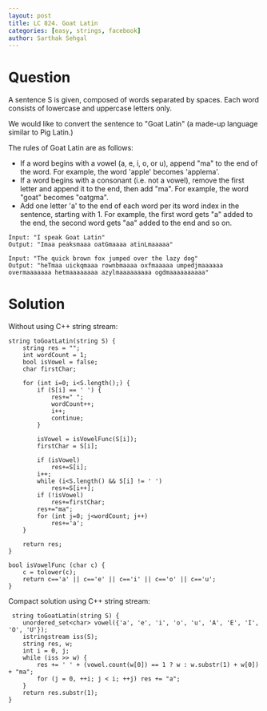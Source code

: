 ```yaml
---
layout: post
title: LC 824. Goat Latin
categories: [easy, strings, facebook]
author: Sarthak Sehgal
---
```

# Question
A sentence S is given, composed of words separated by spaces. Each word consists of lowercase and uppercase letters only.

We would like to convert the sentence to "Goat Latin" (a made-up language similar to Pig Latin.)

The rules of Goat Latin are as follows:

- If a word begins with a vowel (a, e, i, o, or u), append "ma" to the end of the word.
For example, the word 'apple' becomes 'applema'.
- If a word begins with a consonant (i.e. not a vowel), remove the first letter and append it to the end, then add "ma".
For example, the word "goat" becomes "oatgma".
- Add one letter 'a' to the end of each word per its word index in the sentence, starting with 1.
For example, the first word gets "a" added to the end, the second word gets "aa" added to the end and so on.

```
Input: "I speak Goat Latin"
Output: "Imaa peaksmaaa oatGmaaaa atinLmaaaaa"

Input: "The quick brown fox jumped over the lazy dog"
Output: "heTmaa uickqmaaa rownbmaaaa oxfmaaaaa umpedjmaaaaaa overmaaaaaaa hetmaaaaaaaa azylmaaaaaaaaa ogdmaaaaaaaaaa"
```

# Solution
Without using C++ string stream:
```
string toGoatLatin(string S) {
    string res = "";
    int wordCount = 1;
    bool isVowel = false;
    char firstChar;
    
    for (int i=0; i<S.length();) {
        if (S[i] == ' ') {
            res+=" ";
            wordCount++;
            i++;
            continue;
        }
        
        isVowel = isVowelFunc(S[i]);
        firstChar = S[i];
        
        if (isVowel)
            res+=S[i];
        i++;
        while (i<S.length() && S[i] != ' ')
            res+=S[i++];
        if (!isVowel)
            res+=firstChar;
        res+="ma";
        for (int j=0; j<wordCount; j++)
            res+='a';
    }
    
    return res;
}

bool isVowelFunc (char c) {
    c = tolower(c);
    return c=='a' || c=='e' || c=='i' || c=='o' || c=='u';
}
```

Compact solution using C++ string stream:
```
 string toGoatLatin(string S) {
    unordered_set<char> vowel({'a', 'e', 'i', 'o', 'u', 'A', 'E', 'I', 'O', 'U'});
    istringstream iss(S);
    string res, w;
    int i = 0, j;
    while (iss >> w) {
        res += ' ' + (vowel.count(w[0]) == 1 ? w : w.substr(1) + w[0]) + "ma";
        for (j = 0, ++i; j < i; ++j) res += "a";
    }
    return res.substr(1);
}
```